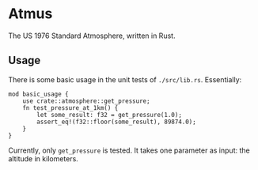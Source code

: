 # Atmus
The US 1976 Standard Atmosphere, written in Rust.

## Usage
There is some basic usage in the unit tests of `./src/lib.rs`. Essentially:  
```
mod basic_usage {
	use crate::atmosphere::get_pressure;
	fn test_pressure_at_1km() {
		let some_result: f32 = get_pressure(1.0);
		assert_eq!(f32::floor(some_result), 89874.0);
	}
}
```
Currently, only `get_pressure` is tested. It takes one parameter as input: the 
altitude in kilometers.

